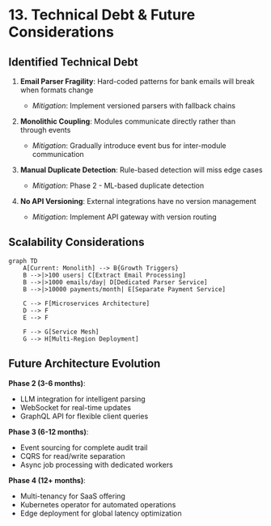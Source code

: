 # 13. Technical Debt & Future Considerations

## Identified Technical Debt

1. **Email Parser Fragility**: Hard-coded patterns for bank emails will break when formats change
   - *Mitigation*: Implement versioned parsers with fallback chains
   
2. **Monolithic Coupling**: Modules communicate directly rather than through events
   - *Mitigation*: Gradually introduce event bus for inter-module communication
   
3. **Manual Duplicate Detection**: Rule-based detection will miss edge cases
   - *Mitigation*: Phase 2 - ML-based duplicate detection
   
4. **No API Versioning**: External integrations have no version management
   - *Mitigation*: Implement API gateway with version routing

## Scalability Considerations

```mermaid
graph TD
    A[Current: Monolith] --> B{Growth Triggers}
    B -->|>100 users| C[Extract Email Processing]
    B -->|>1000 emails/day| D[Dedicated Parser Service]
    B -->|>10000 payments/month| E[Separate Payment Service]
    
    C --> F[Microservices Architecture]
    D --> F
    E --> F
    
    F --> G[Service Mesh]
    G --> H[Multi-Region Deployment]
```

## Future Architecture Evolution

**Phase 2 (3-6 months)**:
- LLM integration for intelligent parsing
- WebSocket for real-time updates
- GraphQL API for flexible client queries

**Phase 3 (6-12 months)**:
- Event sourcing for complete audit trail
- CQRS for read/write separation
- Async job processing with dedicated workers

**Phase 4 (12+ months)**:
- Multi-tenancy for SaaS offering
- Kubernetes operator for automated operations
- Edge deployment for global latency optimization
